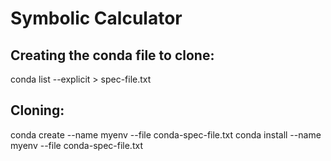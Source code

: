 # Symbolic Calculator

## Creating the conda file to clone:
conda list --explicit > spec-file.txt

## Cloning:
conda create --name myenv --file conda-spec-file.txt
conda install --name myenv --file conda-spec-file.txt